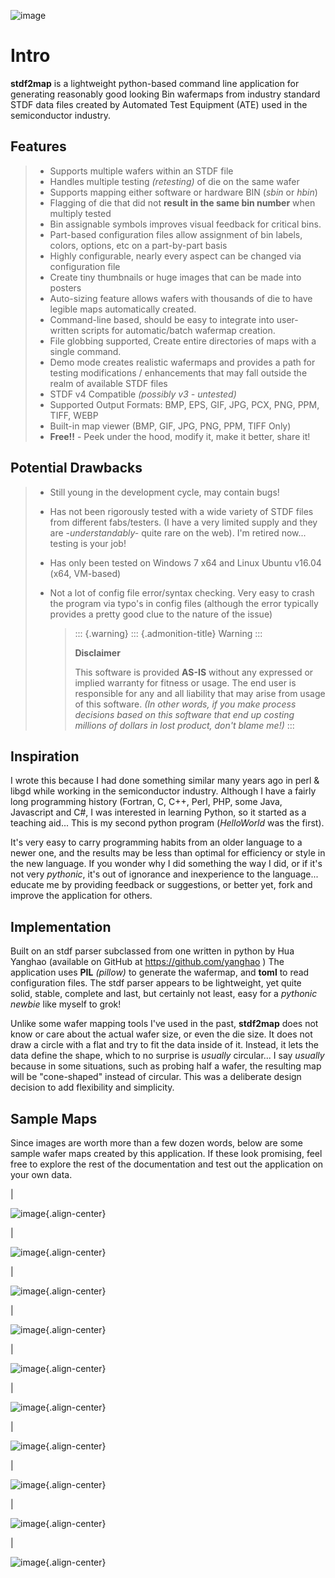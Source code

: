 ![image](docs/source/images/pageheader.png)

Intro
=====

**stdf2map** is a lightweight python-based command line application for
generating reasonably good looking Bin wafermaps from industry standard
STDF data files created by Automated Test Equipment (ATE) used in the
semiconductor industry.

Features
--------

> -   Supports multiple wafers within an STDF file
> -   Handles multiple testing *(retesting)* of die on the same wafer
> -   Supports mapping either software or hardware BIN (*sbin* or
>     *hbin*)
> -   Flagging of die that did not **result in the same bin number**
>     when multiply tested
> -   Bin assignable symbols improves visual feedback for critical bins.
> -   Part-based configuration files allow assignment of bin labels,
>     colors, options, etc on a part-by-part basis
> -   Highly configurable, nearly every aspect can be changed via
>     configuration file
> -   Create tiny thumbnails or huge images that can be made into
>     posters
> -   Auto-sizing feature allows wafers with thousands of die to have
>     legible maps automatically created.
> -   Command-line based, should be easy to integrate into user-written
>     scripts for automatic/batch wafermap creation.
> -   File globbing supported, Create entire directories of maps with a
>     single command.
> -   Demo mode creates realistic wafermaps and provides a path for
>     testing modifications / enhancements that may fall outside the
>     realm of available STDF files
> -   STDF v4 Compatible *(possibly v3 - untested)*
> -   Supported Output Formats: BMP, EPS, GIF, JPG, PCX, PNG, PPM, TIFF,
>     WEBP
> -   Built-in map viewer (BMP, GIF, JPG, PNG, PPM, TIFF Only)
> -   **Free!!** - Peek under the hood, modify it, make it better, share
>     it!

Potential Drawbacks
-------------------

> -   Still young in the development cycle, may contain bugs!
> -   Has not been rigorously tested with a wide variety of STDF files
>     from different fabs/testers. (I have a very limited supply and
>     they are -*understandably-* quite rare on the web). I\'m retired
>     now\... testing is your job!
> -   Has only been tested on Windows 7 x64 and Linux Ubuntu v16.04
>     (x64, VM-based)
> -   Not a lot of config file error/syntax checking. Very easy to crash
>     the program via typo\'s in config files (although the error
>     typically provides a pretty good clue to the nature of the issue)
>
>     > ::: {.warning}
>     > ::: {.admonition-title}
>     > Warning
>     > :::
>     >
>     > **Disclaimer**
>     >
>     > This software is provided **AS-IS** without any expressed or
>     > implied warranty for fitness or usage. The end user is
>     > responsible for any and all liability that may arise from usage
>     > of this software. *(In other words, if you make process
>     > decisions based on this software that end up costing millions of
>     > dollars in lost product, don\'t blame me!)*
>     > :::
>
Inspiration
-----------

I wrote this because I had done something similar many years ago in perl
& libgd while working in the semiconductor industry. Although I have a
fairly long programming history (Fortran, C, C++, Perl, PHP, some Java,
Javascript and C\#, I was interested in learning Python, so it started
as a teaching aid\... This is my second python program (*HelloWorld* was
the first).

It\'s very easy to carry programming habits from an older language to a
newer one, and the results may be less than optimal for efficiency or
style in the new language. If you wonder why I did something the way I
did, or if it\'s not very *pythonic*, it\'s out of ignorance and
inexperience to the language\... educate me by providing feedback or
suggestions, or better yet, fork and improve the application for others.

Implementation
--------------

Built on an stdf parser subclassed from one written in python by Hua
Yanghao (available on GitHub at <https://github.com/yanghao> ) The
application uses **PIL** *(pillow)* to generate the wafermap, and
**toml** to read configuration files. The stdf parser appears to be
lightweight, yet quite solid, stable, complete and last, but certainly
not least, easy for a *pythonic newbie* like myself to grok!

Unlike some wafer mapping tools I\'ve used in the past, **stdf2map**
does not know or care about the actual wafer size, or even the die size.
It does not draw a circle with a flat and try to fit the data inside of
it. Instead, it lets the data define the shape, which to no surprise is
*usually* circular\... I say *usually* because in some situations, such
as probing half a wafer, the resulting map will be \"cone-shaped\"
instead of circular. This was a deliberate design decision to add
flexibility and simplicity.

Sample Maps
-----------

Since images are worth more than a few dozen words, below are some
sample wafer maps created by this application. If these look promising,
feel free to explore the rest of the documentation and test out the
application on your own data.

| 

![image](docs/source/images/a595-thumb.png){.align-center}

| 

![image](docs/source/images/a595-thumb1.png){.align-center}

| 

![image](docs/source/images/a595-09.png){.align-center}

| 

![image](docs/source/images/demo2.png){.align-center}

| 

![image](docs/source/images/demo3.png){.align-center}

| 

![image](docs/source/images/a595-theme_light.png){.align-center}

| 

![image](docs/source/images/a595-theme_dark.png){.align-center}

| 

![image](docs/source/images/lot2-t1_flags.png){.align-center}

| 

![image](docs/source/images/lot2-t2_noflags.png){.align-center}

| 

![image](docs/source/images/lot3-symbols.png){.align-center}
